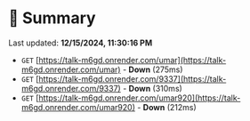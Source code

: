 # 📖 Summary
Last updated: **12/15/2024, 11:30:16 PM**

- `GET` [https://talk-m6gd.onrender.com/umar](https://talk-m6gd.onrender.com/umar) - **Down** (275ms)
- `GET` [https://talk-m6gd.onrender.com/9337](https://talk-m6gd.onrender.com/9337) - **Down** (310ms)
- `GET` [https://talk-m6gd.onrender.com/umar920](https://talk-m6gd.onrender.com/umar920) - **Down** (212ms)
